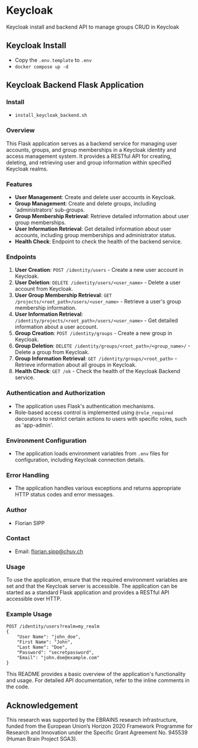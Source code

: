 # Keycloak

Keycloak install and backend API to manage groups CRUD in Keycloak

## Keycloak Install

- Copy the `.env.template` to `.env`
- `docker compose up -d`

## Keycloak Backend Flask Application

### Install

- `install_keycloak_backend.sh`

### Overview

This Flask application serves as a backend service for managing user accounts, groups, and group memberships in a Keycloak identity and access management system. It provides a RESTful API for creating, deleting, and retrieving user and group information within specified Keycloak realms.

### Features

- **User Management**: Create and delete user accounts in Keycloak.
- **Group Management**: Create and delete groups, including 'administrators' sub-groups.
- **Group Membership Retrieval**: Retrieve detailed information about user group memberships.
- **User Information Retrieval**: Get detailed information about user accounts, including group memberships and administrator status.
- **Health Check**: Endpoint to check the health of the backend service.

### Endpoints

1. **User Creation**: `POST /identity/users` - Create a new user account in Keycloak.
2. **User Deletion**: `DELETE /identity/users/<user_name>` - Delete a user account from Keycloak.
3. **User Group Membership Retrieval**: `GET /projects/<root_path>/users/<user_name>` - Retrieve a user's group membership information.
4. **User Information Retrieval**: `/identity/projects/<root_path>/users/<user_name>` - Get detailed information about a user account.
5. **Group Creation**: `POST /identity/groups` - Create a new group in Keycloak.
6. **Group Deletion**: `DELETE /identity/groups/<root_path>/<group_name>/` - Delete a group from Keycloak.
7. **Group Information Retrieval**: `GET /identity/groups/<root_path>` - Retrieve information about all groups in Keycloak.
8. **Health Check**: `GET /ok` - Check the health of the Keycloak Backend service.

### Authentication and Authorization

- The application uses Flask's authentication mechanisms.
- Role-based access control is implemented using `@role_required` decorators to restrict certain actions to users with specific roles, such as 'app-admin'.

### Environment Configuration

- The application loads environment variables from `.env` files for configuration, including Keycloak connection details.

### Error Handling

- The application handles various exceptions and returns appropriate HTTP status codes and error messages.

### Author

- Florian SIPP

### Contact

- Email: florian.sipp@chuv.ch

### Usage

To use the application, ensure that the required environment variables are set and that the Keycloak server is accessible. The application can be started as a standard Flask application and provides a RESTful API accessible over HTTP.

### Example Usage

```http
POST /identity/users?realm=my_realm
{
    "User Name": "john_doe",
    "First Name": "John",
    "Last Name": "Doe",
    "Password": "secretpassword",
    "Email": "john.doe@example.com"
}
```

This README provides a basic overview of the application's functionality and usage. For detailed API documentation, refer to the inline comments in the code.

## Acknowledgement

This research was supported by the EBRAINS research infrastructure, funded from the European Union’s Horizon 2020 Framework Programme for Research and Innovation under the Specific Grant Agreement No. 945539 (Human Brain Project SGA3).
